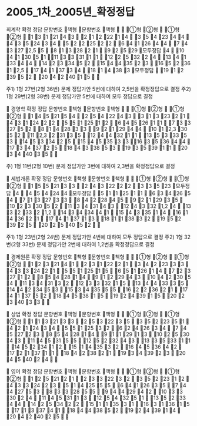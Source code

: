 # 2005_1차_2005년_확정정답

회계학 확정 정답문항번호책형문항번호책형①형②형①형②형131214321222143542344435243452225226412644743272,55813282192529모두정답410413051113331111225322413413344142334521544352316523612,5174137341814383모두정답1912395220424015   주1) 1형 27번(2형 36번) 문제 정답가안 5번에 대하여 2,5번을 확정정답으로 결정   주2) 1형 29번(2형 38번) 문제 정답가안 5번에 대하여 모두 정답으로 결정경영학 확정 정답문항번호책형문항번호책형①형②형①형②형1452154254224331323214312422551251264526117332752814283392129441012,33052112,323135124432111353335314533425154535331635364417343725184338531935391120344035   주) 1형 11번(2형 10번) 문제 정답가안 3번에 대하여 2,3번을 확정정답으로 결정세법개론 확정 정답문항번호책형문항번호책형①형②형①형②형1552133243222233523모두정답4454244모두정답5112511634265471327338422845921293510233052113431431243321,2413323321,214343441154335141614362117413713181138321952392520254052   주1) 1형 23번(2형 24번) 문제 정답가안 4번에 대하여 모두 정답으로 결정   주2) 1형 32번(2형 33번) 문제 정답가안 2번에 대하여 1,2번을 확정정답으로 결정경제원론 확정 정답문항번호책형문항번호책형①형②형①형②형1232141231222134223334332421551251565126147232712854281491229431042305411343132123332151344333514423453153435551622362117413752184538151924391520234033상법 확정 정답문항번호책형문항번호책형①형②형①형②형1132133253223535223514212434551253262426347452723854281491129131025304311453155125232431335331114523412151435321645364217213711184238211934392320454024영어 확정 정답문항번호책형문항번호책형①형②형①형②형1252121233223235223124332423514255564126357442753833285594429421033302411453113125432511352334414253422151135311631361517133741184438521924391420424025